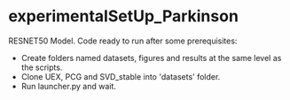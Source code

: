 # experimentalSetUp_Parkinson
RESNET50 Model.
Code ready to run after some prerequisites:

- Create folders named datasets, figures and results at the same level as the scripts.
- Clone UEX, PCG and SVD_stable into 'datasets' folder.
- Run launcher.py and wait. 
